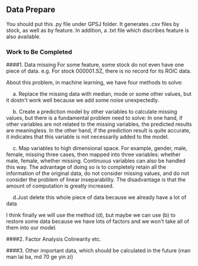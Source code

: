 ## Data Prepare
You should put this .py file under GPSJ folder. It generates .csv files by stock, as well as by feature. In addition, a .txt file which discribes feature is also available.
### Work to Be Completed
####1. Data missing 
For some feature, some stock do not even have one piece of data. e.g. For stock 000001.SZ, there is no record for its ROIC data.

About this problem, in machine learning, we have four methods to solve:

&emsp; a. Replace the missing data with median, mode or some other values, but it dostn't work well because we add some noise unexpectedly.

&emsp; b. Create a prediction model by other variables to calculate missing values, but there is a fundamental problem need to solve: In one hand, if other variables are not related to the missing variables, the predicted results are meaningless. In the other hand, if the prediction result is quite accurate, it indicates that this variable is not necessarily added to the model.

&emsp; c. Map variables to high dimensional space. For example, gender, male, female, missing three cases, then mapped into three variables: whether male, female, whether missing. Continuous variables can also be handled this way. The advantage of doing so is to completely retain all the information of the original data, do not consider missing values, and do not consider the problem of linear inseparability. The disadvantage is that the amount of computation is greatly increased.

&emsp; d.Just delete this whole piece of data because we already have a lot of data

  I think finally we will use the method (d), but maybe we can use (b) to restore some data because we have lots of factors and we won't take all of them into our model.

####2. Factor Analysis
  Colinearity etc.

####3. Other important data, which should be calculated in the future (man man lai ba, md 70 ge yin zi)
